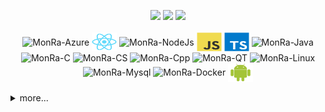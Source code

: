 <!--Hello
<h2><img src="https://emojis.slackmojis.com/emojis/images/1531849430/4246/blob-sunglasses.gif?1531849430" width="30"/> Hi 👋 , I'm MonRá! <img src="https://media.giphy.com/media/12oufCB0MyZ1Go/giphy.gif" width="50"></h2>
-->

<div>
  </p>
  <div align="center">
   <a href="https://www.facebook.com/ramon.chaib" target="_blank"><img src="https://img.shields.io/badge/-Facebook-%230077B5?style=for-the-badge&logo=facebook&logoColor=white" target="_blank"></a> 
  <a href="https://www.instagram.com/monrapps/" target="_blank"><img src="https://img.shields.io/badge/-Instagram-%23E4405F?style=for-the-badge&logo=instagram&logoColor=white" target="_blank"></a>
  <a href="https://www.linkedin.com/in/ramon-chaib-27007635/" target="_blank"><img src="https://img.shields.io/badge/-LinkedIn-%230077B5?style=for-the-badge&logo=linkedin&logoColor=white" target="_blank"></a>   
</div>
  
 <div style="display: inline_block" align="center"><br>
  <img align="center" alt="MonRa-Azure" height="30" width="40" src="https://cdn.jsdelivr.net/gh/devicons/devicon/icons/azure/azure-original.svg">
  <img align="center" alt="MonRa-React" height="30" width="40" src="https://raw.githubusercontent.com/devicons/devicon/master/icons/react/react-original.svg">
  <img align="center" alt="MonRa-NodeJs" height="30" width="40" src="https://cdn.jsdelivr.net/gh/devicons/devicon/icons/nodejs/nodejs-original.svg">
  <img align="center" alt="MonRa-Js" height="30" width="40" src="https://raw.githubusercontent.com/devicons/devicon/master/icons/javascript/javascript-original.svg">     <img align="center" alt="MonRa-Ts" height="30" width="40" src="https://raw.githubusercontent.com/devicons/devicon/master/icons/typescript/typescript-original.svg">
  <img align="center" alt="MonRa-Java" height="30" width="40" src="https://cdn.jsdelivr.net/gh/devicons/devicon/icons/java/java-original.svg">
  <img align="center" alt="MonRa-C" height="30" width="40" src="https://cdn.jsdelivr.net/gh/devicons/devicon/icons/c/c-original.svg">
  <img align="center" alt="MonRa-CS" height="30" width="40" src="https://cdn.jsdelivr.net/gh/devicons/devicon/icons/csharp/csharp-original.svg">
  <img align="center" alt="MonRa-Cpp" height="30" width="40" src="https://cdn.jsdelivr.net/gh/devicons/devicon/icons/cplusplus/cplusplus-original.svg">
  <img align="center" alt="MonRa-QT" height="30" width="40" src="https://cdn.jsdelivr.net/gh/devicons/devicon/icons/qt/qt-original.svg">
  <img align="center" alt="MonRa-Linux" height="30" width="40" src="https://cdn.jsdelivr.net/gh/devicons/devicon/icons/linux/linux-original.svg">
  <img align="center" alt="MonRa-Mysql" height="30" width="40" src="https://cdn.jsdelivr.net/gh/devicons/devicon/icons/mysql/mysql-original.svg">
  <img align="center" alt="MonRa-Docker" height="30" width="40" src="https://cdn.jsdelivr.net/gh/devicons/devicon/icons/docker/docker-original.svg">  
  <img align="center" alt="MonRa-Android" height="30" width="40" src="https://github.com/devicons/devicon/blob/master/icons/android/android-original.svg">
  
</div>
</a>

</br>
<!--
[![github activity graph](https://activity-graph.herokuapp.com/graph?username=monrapps&theme=chartreuse-dark)](https://github.com/monrapps/)
-->
<div>
<details>
      <summary>more...</summary>
      
<!--
### <img src="https://media.giphy.com/media/VgCDAzcKvsR6OM0uWg/giphy.gif" width="50"> A little more about me...  

```javascript
const monra = {
    pronouns: "He" | "Him",
    code: ["any"],
    askMeAbout: ["any"],
    technologies: {
        backEnd: {
            js: ["any"],
        },
        mobileApp: {
            native: ["Android Development"]
        },
        devOps: ["AWS", "Docker🐳", "Route53", "Nginx"],
        databases: ["mongo", "MySql", "sqlite"],
        misc: ["Firebase", "Socket.IO", "selenium", "open-cv", "php", "SuiteApp"]
    },
    architecture: ["Serverless Architecture", "Progressive web applications", "Single page applications"],
    currentFocus: "Building Robots to ease opertations",
    funFact: "There are two ways to write error-free programs; only the third one works"
};
```
-->

---
<!--START_SECTION:waka-->
![Code Time](http://img.shields.io/badge/Code%20Time-1%2C091%20hrs%2054%20mins-blue)

![Profile Views](http://img.shields.io/badge/Profile%20Views-0-blue)

![Lines of code](https://img.shields.io/badge/From%20Hello%20World%20I%27ve%20Written-3.1%20million%20lines%20of%20code-blue)

**🐱 My GitHub Data** 

> 📦 55.5 kB Used in GitHub's Storage 
 > 
> 🏆 988 Contributions in the Year 2025
 > 
> 🚫 Not Opted to Hire
 > 
> 📜 24 Public Repositories 
 > 
> 🔑 20 Private Repositories 
 > 
**I'm an Early 🐤** 

```text
🌞 Morning                8434 commits        █████████░░░░░░░░░░░░░░░░   34.09 % 
🌆 Daytime                10920 commits       ███████████░░░░░░░░░░░░░░   44.13 % 
🌃 Evening                3751 commits        ████░░░░░░░░░░░░░░░░░░░░░   15.16 % 
🌙 Night                  1639 commits        ██░░░░░░░░░░░░░░░░░░░░░░░   06.62 % 
```
📅 **I'm Most Productive on Thursday** 

```text
Monday                   4618 commits        █████░░░░░░░░░░░░░░░░░░░░   18.66 % 
Tuesday                  4552 commits        █████░░░░░░░░░░░░░░░░░░░░   18.40 % 
Wednesday                4701 commits        █████░░░░░░░░░░░░░░░░░░░░   19.00 % 
Thursday                 5240 commits        █████░░░░░░░░░░░░░░░░░░░░   21.18 % 
Friday                   3356 commits        ███░░░░░░░░░░░░░░░░░░░░░░   13.56 % 
Saturday                 1319 commits        █░░░░░░░░░░░░░░░░░░░░░░░░   05.33 % 
Sunday                   958 commits         █░░░░░░░░░░░░░░░░░░░░░░░░   03.87 % 
```


📊 **This Week I Spent My Time On** 

```text
🕑︎ Time Zone: America/Sao_Paulo

💬 Programming Languages: 
C                        10 hrs 8 mins       ██████████████░░░░░░░░░░░   57.90 % 
Other                    3 hrs 23 mins       █████░░░░░░░░░░░░░░░░░░░░   19.34 % 
Devicetree               1 hr 42 mins        ██░░░░░░░░░░░░░░░░░░░░░░░   09.79 % 
Makefile                 56 mins             █░░░░░░░░░░░░░░░░░░░░░░░░   05.35 % 
Kconfig                  30 mins             █░░░░░░░░░░░░░░░░░░░░░░░░   02.89 % 

🔥 Editors: 
VS Code                  17 hrs 30 mins      █████████████████████████   100.00 % 

🐱‍💻 Projects: 
gww-v6i                  10 hrs 10 mins      ███████████████░░░░░░░░░░   58.10 % 
u-boot                   5 hrs 39 mins       ████████░░░░░░░░░░░░░░░░░   32.28 % 
kernel                   1 hr 3 mins         ██░░░░░░░░░░░░░░░░░░░░░░░   06.06 % 
Unknown Project          31 mins             █░░░░░░░░░░░░░░░░░░░░░░░░   02.97 % 
buildroot                5 mins              ░░░░░░░░░░░░░░░░░░░░░░░░░   00.54 % 

💻 Operating System: 
WSL                      16 hrs 59 mins      ████████████████████████░   97.03 % 
Windows                  31 mins             █░░░░░░░░░░░░░░░░░░░░░░░░   02.97 % 
```

**I Mostly Code in C++** 

```text
C                        15 repos            █████░░░░░░░░░░░░░░░░░░░░   18.75 % 
Java                     9 repos             ███░░░░░░░░░░░░░░░░░░░░░░   11.25 % 
Python                   7 repos             ██░░░░░░░░░░░░░░░░░░░░░░░   08.75 % 
JavaScript               7 repos             ██░░░░░░░░░░░░░░░░░░░░░░░   08.75 % 
HTML                     5 repos             ██░░░░░░░░░░░░░░░░░░░░░░░   06.25 % 
```



**Timeline**

![Lines of Code chart](https://raw.githubusercontent.com/monrapps/monrapps/master/assets/bar_graph.png)


 Last Updated on 19/03/2025 18:12:18 UTC
<!--END_SECTION:waka-->

